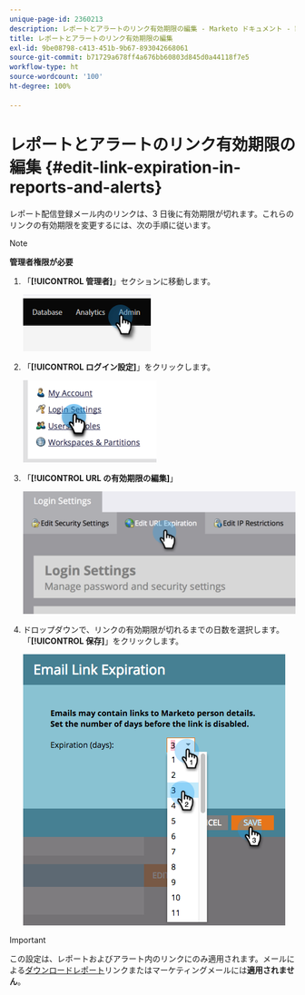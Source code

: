 ```yaml
---
unique-page-id: 2360213
description: レポートとアラートのリンク有効期限の編集 - Marketo ドキュメント - 製品ドキュメント
title: レポートとアラートのリンク有効期限の編集
exl-id: 9be08798-c413-451b-9b67-893042668061
source-git-commit: b71729a678ff4a676bb60803d845d0a44118f7e5
workflow-type: ht
source-wordcount: '100'
ht-degree: 100%

---
```


# レポートとアラートのリンク有効期限の編集 {#edit-link-expiration-in-reports-and-alerts}

レポート配信登録メール内のリンクは、3 日後に有効期限が切れます。これらのリンクの有効期限を変更するには、次の手順に従います。

>[!NOTE]
>
>**管理者権限が必要**

1. 「**[!UICONTROL 管理者]**」セクションに移動します。

   ![](assets/edit-link-expiration-in-reports-and-alerts-1.png)

1. 「**[!UICONTROL ログイン設定]**」をクリックします。

   ![](assets/edit-link-expiration-in-reports-and-alerts-2.png)

1. 「**[!UICONTROL URL の有効期限の編集]**」

   ![](assets/edit-link-expiration-in-reports-and-alerts-3.png)

1. ドロップダウンで、リンクの有効期限が切れるまでの日数を選択します。「**[!UICONTROL 保存]**」をクリックします。

   ![](assets/edit-link-expiration-in-reports-and-alerts-4.png)

>[!IMPORTANT]
>
>この設定は、レポートおよびアラート内のリンクにのみ適用されます。メールによる[ダウンロードレポート](/help/marketo/product-docs/reporting/basic-reporting/report-subscriptions/subscribe-to-a-smart-list.md#email-message)リンクまたはマーケティングメールには&#x200B;**適用されません**。
